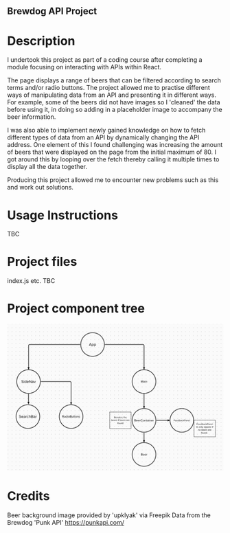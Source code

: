 ## Brewdog API Project

# Description
I undertook this project as part of a coding course after completing a module focusing on interacting with APIs within React. 

The page displays a range of beers that can be filtered according to search terms and/or radio buttons. The project allowed me to practise different ways of manipulating data from an API and presenting it in different ways. For example, some of the beers did not have images so I 'cleaned' the data before using it, in doing so adding in a placeholder image to accompany the beer information. 

I was also able to implement newly gained knowledge on how to fetch different types of data from an API by dynamically changing the API address. One element of this I found challenging was increasing the amount of beers that were displayed on the page from the initial maximum of 80. I got around this by looping over the fetch thereby calling it multiple times to display all the data together. 

Producing this project allowed me to encounter new problems such as this and work out solutions. 

# Usage Instructions
TBC

# Project files
index.js etc. 
TBC

# Project component tree
![component tree](src/images/component-tree.png)

# Credits
Beer background image provided by 'upklyak' via Freepik
Data from the Brewdog 'Punk API' https://punkapi.com/

